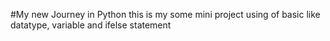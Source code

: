 #My new Journey in Python
this is my some mini project using of basic like datatype, variable and ifelse statement
